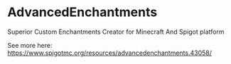 # AdvancedEnchantments
Superior Custom Enchantments Creator for Minecraft And Spigot platform

See more here: https://www.spigotmc.org/resources/advancedenchantments.43058/
